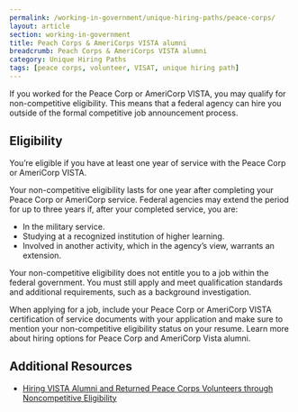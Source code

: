 ```yaml
---
permalink: /working-in-government/unique-hiring-paths/peace-corps/
layout: article
section: working-in-government
title: Peach Corps & AmeriCorps VISTA alumni
breadcrumb: Peach Corps & AmeriCorps VISTA alumni
category: Unique Hiring Paths
tags: [peace corps, volunteer, VISAT, unique hiring path]
---
```


If you worked for the Peace Corp or AmeriCorp VISTA, you may qualify for non-competitive eligibility. This means that a federal agency can hire you outside of the formal competitive job announcement process.

## Eligibility

You’re eligible if you have at least one year of service with the Peace Corp or AmeriCorp VISTA.

Your non-competitive eligibility lasts for one year after completing your Peace Corp or AmeriCorp service. Federal agencies may extend the period for up to three years if, after your completed service, you are:

* In the military service.
* Studying at a recognized institution of higher learning.
* Involved in another activity, which in the agency’s view, warrants an extension.

Your non-competitive eligibility does not entitle you to a job within the federal government. You must still apply and meet qualification standards and additional requirements, such as a background investigation.

When applying for a job, include your Peace Corp or AmeriCorp VISTA certification of service documents with your application and make sure to mention your non-competitive eligibility status on your resume. Learn more about hiring options for Peace Corp and AmeriCorp Vista alumni.


## Additional Resources

* [Hiring VISTA Alumni and Returned Peace Corps Volunteers through Noncompetitive Eligibility](https://hru.gov/Studio_Recruitment/HT_05_VISTA-Peace_Corps.aspx)
